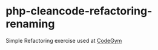 # php-cleancode-refactoring-renaming
Simple Refactoring exercise used at [CodeGym](https://codegym.vn)
